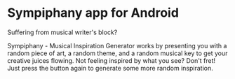 # Sympiphany app for Android

Suffering from musical writer's block? 

Sympiphany - Musical Inspiration Generator works by presenting you with a random piece of art, a random theme, and a random musical key to 
get your creative juices flowing. Not feeling inspired by what you see? Don't fret! Just press the button again to generate some more 
random inspiration.
